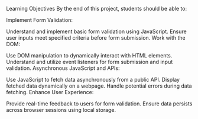 Learning Objectives
By the end of this project, students should be able to:

Implement Form Validation:

Understand and implement basic form validation using JavaScript.
Ensure user inputs meet specified criteria before form submission.
Work with the DOM:

Use DOM manipulation to dynamically interact with HTML elements.
Understand and utilize event listeners for form submission and input validation.
Asynchronous JavaScript and APIs:

Use JavaScript to fetch data asynchronously from a public API.
Display fetched data dynamically on a webpage.
Handle potential errors during data fetching.
Enhance User Experience:

Provide real-time feedback to users for form validation.
Ensure data persists across browser sessions using local storage.

